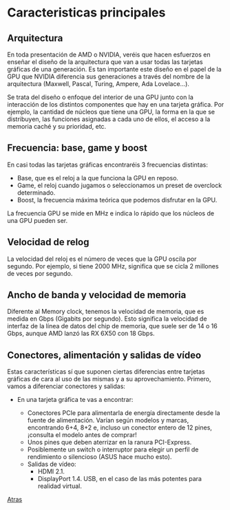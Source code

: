 # Caracteristicas principales
## Arquitectura
En toda presentación de AMD o NVIDIA, veréis que hacen esfuerzos en enseñar el diseño de la arquitectura que van a usar todas las tarjetas gráficas de una generación. Es tan importante este diseño en el papel
de la GPU que NVIDIA diferencia sus generaciones a través del nombre de la arquitectura (Maxwell, Pascal, Turing, Ampere, Ada Lovelace…).

Se trata del diseño o enfoque del interior de una GPU junto con la interacción de los distintos componentes que hay en una tarjeta gráfica. Por ejemplo, la cantidad de núcleos que tiene una GPU, la forma en la 
que se distribuyen, las funciones asignadas a cada uno de ellos, el acceso a la memoria caché y su prioridad, etc.

## Frecuencia: base, game y boost
En casi todas las tarjetas gráficas encontraréis 3 frecuencias distintas:

* Base, que es el reloj a la que funciona la GPU en reposo.
* Game, el reloj cuando jugamos o seleccionamos un preset de overclock determinado.
* Boost, la frecuencia máxima teórica que podemos disfrutar en la GPU.

La frecuencia GPU se mide en MHz e indica lo rápido que los núcleos de una GPU pueden ser. 

## Velocidad de relog

La velocidad del reloj es el número de veces que la GPU oscila por segundo. Por ejemplo, si tiene 2000 MHz, significa que se cicla 2 millones de veces por segundo.

## Ancho de banda y velocidad de memoria

Diferente al Memory clock, tenemos la velocidad de memoria, que es medida en Gbps (Gigabits por segundo). Esto significa la velocidad de interfaz de la línea de datos del chip de memoria,
que suele ser de 14 o 16 Gbps, aunque AMD lanzó las RX 6X50 con 18 Gbps.

## Conectores, alimentación y salidas de vídeo
Estas características sí que suponen ciertas diferencias entre tarjetas gráficas de cara al uso de las mismas y a su aprovechamiento. Primero, vamos a diferenciar conectores y salidas:

* En una tarjeta gráfica te vas a encontrar:

  * Conectores PCIe para alimentarla de energía directamente desde la fuente de alimentación. Varían según modelos y marcas, encontrando 6+4, 8+2 e, incluso un         conector entero de 12 pines, ¡consulta el modelo antes de comprar!
  * Unos pines que deben aterrizar en la ranura PCI-Express.
  * Posiblemente un switch o interruptor para elegir un perfil de rendimiento o silencioso (ASUS hace mucho esto).
  * Salidas de vídeo:
    * HDMI 2.1.
    * DisplayPort 1.4.
USB, en el caso de las más potentes para realidad virtual.

[Atras](FHW-Tarjeta_Grafica/README.md)
